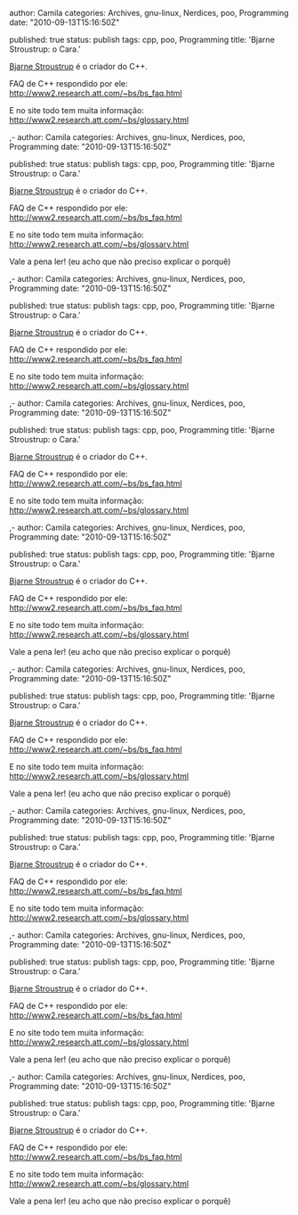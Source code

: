 
author: Camila
categories: Archives, gnu-linux, Nerdices, poo, Programming
date: "2010-09-13T15:16:50Z"
 
published: true
status: publish
tags: cpp, poo, Programming
title: 'Bjarne Stroustrup: o Cara.'


<p><a href="http://www2.research.att.com/~bs/bio.html" target="_blank">Bjarne Stroustrup</a> é o criador do C++.</p>
<p>FAQ de C++ respondido por ele: <a href="http://www2.research.att.com/~bs/bs_faq.html" target="_blank">http://www2.research.att.com/~bs/bs_faq.html</a></p>
<p>E no site todo tem muita informação: <a href="http://www2.research.att.com/~bs/glossary.html" target="_blank">http://www2.research.att.com/~bs/glossary.html</a></p>,-
author: Camila
categories: Archives, gnu-linux, Nerdices, poo, Programming
date: "2010-09-13T15:16:50Z"
 
published: true
status: publish
tags: cpp, poo, Programming
title: 'Bjarne Stroustrup: o Cara.'


<p><a href="http://www2.research.att.com/~bs/bio.html" target="_blank">Bjarne Stroustrup</a> é o criador do C++.</p>
<p>FAQ de C++ respondido por ele: <a href="http://www2.research.att.com/~bs/bs_faq.html" target="_blank">http://www2.research.att.com/~bs/bs_faq.html</a></p>
<p>E no site todo tem muita informação: <a href="http://www2.research.att.com/~bs/glossary.html" target="_blank">http://www2.research.att.com/~bs/glossary.html</a></p>
<p>Vale a pena ler! (eu acho que não preciso explicar o porquê)</p>,-
author: Camila
categories: Archives, gnu-linux, Nerdices, poo, Programming
date: "2010-09-13T15:16:50Z"
 
published: true
status: publish
tags: cpp, poo, Programming
title: 'Bjarne Stroustrup: o Cara.'


<p><a href="http://www2.research.att.com/~bs/bio.html" target="_blank">Bjarne Stroustrup</a> é o criador do C++.</p>
<p>FAQ de C++ respondido por ele: <a href="http://www2.research.att.com/~bs/bs_faq.html" target="_blank">http://www2.research.att.com/~bs/bs_faq.html</a></p>
<p>E no site todo tem muita informação: <a href="http://www2.research.att.com/~bs/glossary.html" target="_blank">http://www2.research.att.com/~bs/glossary.html</a></p>,-
author: Camila
categories: Archives, gnu-linux, Nerdices, poo, Programming
date: "2010-09-13T15:16:50Z"
 
published: true
status: publish
tags: cpp, poo, Programming
title: 'Bjarne Stroustrup: o Cara.'


<p><a href="http://www2.research.att.com/~bs/bio.html" target="_blank">Bjarne Stroustrup</a> é o criador do C++.</p>
<p>FAQ de C++ respondido por ele: <a href="http://www2.research.att.com/~bs/bs_faq.html" target="_blank">http://www2.research.att.com/~bs/bs_faq.html</a></p>
<p>E no site todo tem muita informação: <a href="http://www2.research.att.com/~bs/glossary.html" target="_blank">http://www2.research.att.com/~bs/glossary.html</a></p>,-
author: Camila
categories: Archives, gnu-linux, Nerdices, poo, Programming
date: "2010-09-13T15:16:50Z"
 
published: true
status: publish
tags: cpp, poo, Programming
title: 'Bjarne Stroustrup: o Cara.'


<p><a href="http://www2.research.att.com/~bs/bio.html" target="_blank">Bjarne Stroustrup</a> é o criador do C++.</p>
<p>FAQ de C++ respondido por ele: <a href="http://www2.research.att.com/~bs/bs_faq.html" target="_blank">http://www2.research.att.com/~bs/bs_faq.html</a></p>
<p>E no site todo tem muita informação: <a href="http://www2.research.att.com/~bs/glossary.html" target="_blank">http://www2.research.att.com/~bs/glossary.html</a></p>
<p>Vale a pena ler! (eu acho que não preciso explicar o porquê)</p>,-
author: Camila
categories: Archives, gnu-linux, Nerdices, poo, Programming
date: "2010-09-13T15:16:50Z"
 
published: true
status: publish
tags: cpp, poo, Programming
title: 'Bjarne Stroustrup: o Cara.'


<p><a href="http://www2.research.att.com/~bs/bio.html" target="_blank">Bjarne Stroustrup</a> é o criador do C++.</p>
<p>FAQ de C++ respondido por ele: <a href="http://www2.research.att.com/~bs/bs_faq.html" target="_blank">http://www2.research.att.com/~bs/bs_faq.html</a></p>
<p>E no site todo tem muita informação: <a href="http://www2.research.att.com/~bs/glossary.html" target="_blank">http://www2.research.att.com/~bs/glossary.html</a></p>
<p>Vale a pena ler! (eu acho que não preciso explicar o porquê)</p>,-
author: Camila
categories: Archives, gnu-linux, Nerdices, poo, Programming
date: "2010-09-13T15:16:50Z"
 
published: true
status: publish
tags: cpp, poo, Programming
title: 'Bjarne Stroustrup: o Cara.'


<p><a href="http://www2.research.att.com/~bs/bio.html" target="_blank">Bjarne Stroustrup</a> é o criador do C++.</p>
<p>FAQ de C++ respondido por ele: <a href="http://www2.research.att.com/~bs/bs_faq.html" target="_blank">http://www2.research.att.com/~bs/bs_faq.html</a></p>
<p>E no site todo tem muita informação: <a href="http://www2.research.att.com/~bs/glossary.html" target="_blank">http://www2.research.att.com/~bs/glossary.html</a></p>,-
author: Camila
categories: Archives, gnu-linux, Nerdices, poo, Programming
date: "2010-09-13T15:16:50Z"
 
published: true
status: publish
tags: cpp, poo, Programming
title: 'Bjarne Stroustrup: o Cara.'


<p><a href="http://www2.research.att.com/~bs/bio.html" target="_blank">Bjarne Stroustrup</a> é o criador do C++.</p>
<p>FAQ de C++ respondido por ele: <a href="http://www2.research.att.com/~bs/bs_faq.html" target="_blank">http://www2.research.att.com/~bs/bs_faq.html</a></p>
<p>E no site todo tem muita informação: <a href="http://www2.research.att.com/~bs/glossary.html" target="_blank">http://www2.research.att.com/~bs/glossary.html</a></p>
<p>Vale a pena ler! (eu acho que não preciso explicar o porquê)</p>,-
author: Camila
categories: Archives, gnu-linux, Nerdices, poo, Programming
date: "2010-09-13T15:16:50Z"
 
published: true
status: publish
tags: cpp, poo, Programming
title: 'Bjarne Stroustrup: o Cara.'


<p><a href="http://www2.research.att.com/~bs/bio.html" target="_blank">Bjarne Stroustrup</a> é o criador do C++.</p>
<p>FAQ de C++ respondido por ele: <a href="http://www2.research.att.com/~bs/bs_faq.html" target="_blank">http://www2.research.att.com/~bs/bs_faq.html</a></p>
<p>E no site todo tem muita informação: <a href="http://www2.research.att.com/~bs/glossary.html" target="_blank">http://www2.research.att.com/~bs/glossary.html</a></p>
<p>Vale a pena ler! (eu acho que não preciso explicar o porquê)</p>
